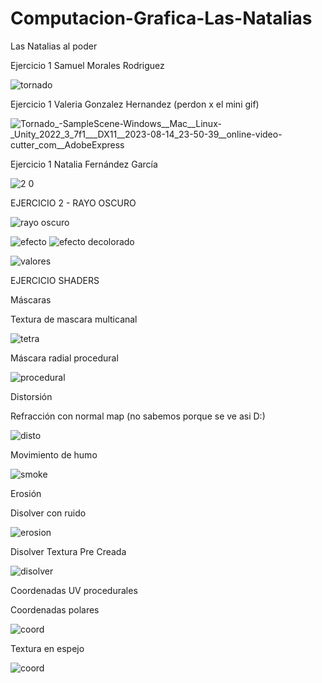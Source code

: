# Computacion-Grafica-Las-Natalias
Las Natalias al poder

Ejercicio 1 Samuel Morales Rodriguez

![tornado](https://github.com/Samemr2/Computacion-Grafica-Las-Natalias/assets/97973479/1d6f7b91-f5e9-4ee5-be36-1716b6786c83)

Ejercicio 1 Valeria Gonzalez Hernandez (perdon x el mini gif)


![Tornado_-_SampleScene_-_Windows__Mac__Linux_-_Unity_2022_3_7f1___DX11__2023-08-14_23-50-39__online-video-cutter_com__AdobeExpress](https://github.com/Samemr2/Computacion-Grafica-Las-Natalias/assets/79373892/f586f1d0-3b8c-4728-b9c1-2e3f6dfc8861)

Ejercicio 1 Natalia Fernández García

![2 0](https://github.com/Samemr2/Computacion-Grafica-Las-Natalias/assets/109627849/eb9ceded-8071-4c66-847c-4d0084ade971)


EJERCICIO 2 - RAYO OSCURO

![rayo oscuro](https://github.com/Samemr2/Computacion-Grafica-Las-Natalias/assets/97973479/73328f08-99fe-45a2-8160-fd16be8c008d)

![efecto](https://github.com/Samemr2/Computacion-Grafica-Las-Natalias/assets/97973479/2a47126c-a882-463b-b6d8-fc192c260a14)
![efecto decolorado](https://github.com/Samemr2/Computacion-Grafica-Las-Natalias/assets/97973479/ae9efc83-d5c5-4c69-b5a2-e75fcac4b01b)

![valores](https://github.com/Samemr2/Computacion-Grafica-Las-Natalias/assets/97973479/6e68579a-7cfe-4517-b6e1-63006d8b0525)

EJERCICIO SHADERS

Máscaras

Textura de mascara multicanal

![tetra](https://github.com/Samemr2/Computacion-Grafica-Las-Natalias/assets/97973479/ae916e22-740a-4875-a6cc-ae3bf72ecd2d)

Máscara radial procedural

![procedural](https://github.com/Samemr2/Computacion-Grafica-Las-Natalias/assets/97973479/ff1a82fd-db57-48c2-879f-55e4a984b2ea)

Distorsión

Refracción con normal map (no sabemos porque se ve asi D:)

![disto](https://github.com/Samemr2/Computacion-Grafica-Las-Natalias/assets/97973479/f8956dde-d6f6-4937-ae2a-b9bb5578fc36)

Movimiento de humo

![smoke](https://github.com/Samemr2/Computacion-Grafica-Las-Natalias/assets/97973479/c75dded6-4919-4282-9e84-92d7f92e1d3e)

Erosión

Disolver con ruido

![erosion](https://github.com/Samemr2/Computacion-Grafica-Las-Natalias/assets/97973479/fe302e89-7bbc-4bad-93b6-0a8ac41b1a6b)

Disolver Textura Pre Creada

![disolver](https://github.com/Samemr2/Computacion-Grafica-Las-Natalias/assets/97973479/3fc887cf-cd9a-4ad1-954a-e4bb80494d7f)

Coordenadas UV procedurales

Coordenadas polares

![coord](https://github.com/Samemr2/Computacion-Grafica-Las-Natalias/assets/97973479/33f94623-2ef8-45a2-8ced-54723cb677a6)

Textura en espejo

![coord](https://github.com/Samemr2/Computacion-Grafica-Las-Natalias/assets/97973479/5d944848-ea25-4068-9958-aff6a46a0061)









